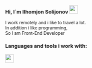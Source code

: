 ### Hi, I`m  Ilhomjon Solijonov  <img src="https://media.giphy.com/media/hvRJCLFzcasrR4ia7z/giphy.gif" width="27px" />

I work remotely and i like to travel a lot.<br/>
In addition i like programming, <br/>
So I am Front-End Developer  <br/>


### Languages and tools i work with:

<code><img src="https://e7.pngegg.com/pngimages/388/76/png-clipart-html-web-development-whatwg-parsing-avengers-logo-miscellaneous-text.png" width="27px" /> </code>
